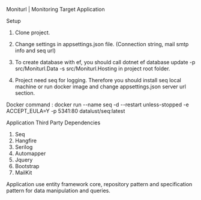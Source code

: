 Moniturl | Monitoring Target Application

Setup
1. Clone project.

2. Change settings in appsettings.json file. (Connection string, mail smtp info and seq url)

3. To create database with ef, you should call dotnet ef database update -p src/Moniturl.Data -s src/Moniturl.Hosting in project root folder.

4. Project need seq for logging. Therefore you should install seq local machine or run docker image and change appsettings.json server url section.

Docker command :
docker run --name seq -d --restart unless-stopped -e ACCEPT_EULA=Y -p 5341:80 datalust/seq:latest


Application Third Party Dependencies
1. Seq
2. Hangfire
3. Serilog
4. Automapper
5. Jquery
6. Bootstrap
7. MailKit


Application use entity framework core, repository pattern and specification pattern for data manipulation and queries.



